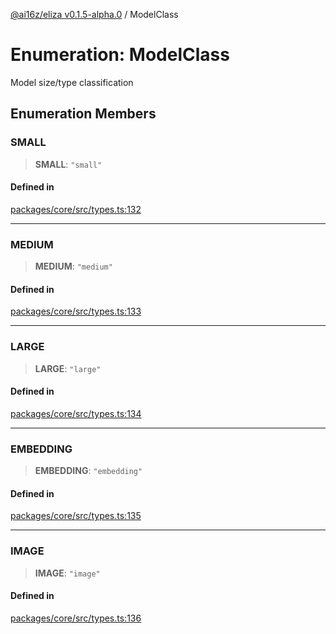 [@ai16z/eliza v0.1.5-alpha.0](../index.md) / ModelClass

# Enumeration: ModelClass

Model size/type classification

## Enumeration Members

### SMALL

> **SMALL**: `"small"`

#### Defined in

[packages/core/src/types.ts:132](https://github.com/xwxtwd/eliza/blob/main/packages/core/src/types.ts#L132)

***

### MEDIUM

> **MEDIUM**: `"medium"`

#### Defined in

[packages/core/src/types.ts:133](https://github.com/xwxtwd/eliza/blob/main/packages/core/src/types.ts#L133)

***

### LARGE

> **LARGE**: `"large"`

#### Defined in

[packages/core/src/types.ts:134](https://github.com/xwxtwd/eliza/blob/main/packages/core/src/types.ts#L134)

***

### EMBEDDING

> **EMBEDDING**: `"embedding"`

#### Defined in

[packages/core/src/types.ts:135](https://github.com/xwxtwd/eliza/blob/main/packages/core/src/types.ts#L135)

***

### IMAGE

> **IMAGE**: `"image"`

#### Defined in

[packages/core/src/types.ts:136](https://github.com/xwxtwd/eliza/blob/main/packages/core/src/types.ts#L136)
